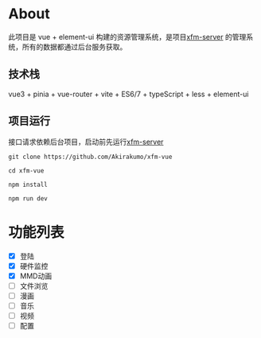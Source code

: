 # About

此项目是 vue + element-ui 构建的资源管理系统，是项目[xfm-server](https://github.com/Akirakumo/xfm-server) 的管理系统，所有的数据都通过后台服务获取。

## 技术栈

vue3 + pinia + vue-router + vite + ES6/7 + typeScript + less + element-ui

## 项目运行

接口请求依赖后台项目，启动前先运行[xfm-server](https://github.com/Akirakumo/xfm-server)

```
git clone https://github.com/Akirakumo/xfm-vue

cd xfm-vue  

npm install

npm run dev

```

# 功能列表

- [x] 登陆
- [x] 硬件监控
- [x] MMD动画
- [ ] 文件浏览
- [ ] 漫画
- [ ] 音乐
- [ ] 视频
- [ ] 配置
